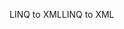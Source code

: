 <span data-ttu-id="f188f-101">LINQ to XML</span><span class="sxs-lookup"><span data-stu-id="f188f-101">LINQ to XML</span></span>